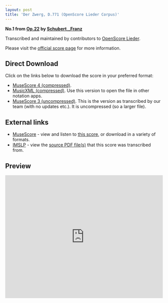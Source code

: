 ```yaml
---
layout: post
title: 'Der Zwerg, D.771 (OpenScore Lieder Corpus)'
---
```


__No.1 from [Op.22](https://fourscoreandmore.org/openscore/lieder/Schubert,_Franz/Op.22/) by [Schubert,_Franz](https://fourscoreandmore.org/openscore/lieder/Schubert,_Franz)__

Transcribed and maintained by contributors to [OpenScore Lieder].

Please visit the [official score page] for more information.

[official score page]: https://musescore.com/openscore-lieder-corpus/scores/6838113
[OpenScore Lieder]: https://musescore.com/openscore-lieder-corpus

## Direct Download

Click on the links below to download the score in your preferred format:
- [MuseScore 4 (compressed)](https://github.com/openscore/lieder/blob/main/scores/Schubert,_Franz/Op.22/1_Der_Zwerg,_D.771/lc6838113.mscz?raw=true).
- [MusicXML (compressed)](https://github.com/openscore/lieder/blob/main/scores/Schubert,_Franz/Op.22/1_Der_Zwerg,_D.771/lc6838113.mxl?raw=true). Use this version to open the file in other notation apps.
- [MuseScore 3 (uncompressed)](https://github.com/openscore/lieder/blob/main/scores/Schubert,_Franz/Op.22/1_Der_Zwerg,_D.771/lc6838113.mscx?raw=true). This is the version as transcribed by our team (with no updates etc.). It is uncompressed (so a larger file).

## External links

- [MuseScore] - view and listen to [this score][MuseScore], or download in a variety of formats.
- [IMSLP] - view the [source PDF file(s)][IMSLP] that this score was transcribed from.

[MuseScore]: https://musescore.com/score/6838113
[IMSLP]: https://imslp.org/wiki/Special:ReverseLookup/16369

## Preview

<iframe width="100%" height="394" src="https://musescore.com/openscore-lieder-corpus/scores/6838113/embed" frameborder="0" allowfullscreen allow="autoplay; fullscreen"></iframe>
